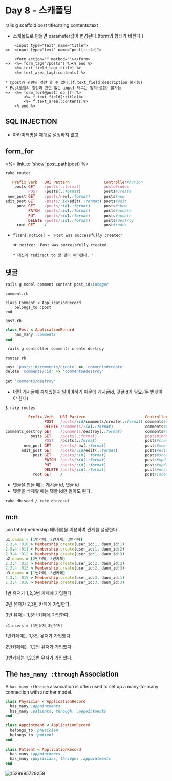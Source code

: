 # Day 8 - 스캐폴딩

rails g scaffold post title:string contents:text

* 스캐폴드로 만들면 parameter값이 변경된다.(form의 형태가 바뀐다.)

```erb
	<input type="text" name="title"> 
=>	<input type="text" name="post[title]">

	<form action="" method=""></form>
=>	<%= form_tag("/posts") %><% end %>
	<%= text_field_tag(:title) %>
	<%= text_area_tag(:contents) %>

* @post와 관련된 것만 쓸 수 있다.(f.text_field:description 불가능)
* Post모델의 컬럼과 관련 없는 input 태그는 입력(설정) 불가능
=>	<%= form_for(@post) do |f| %>
		<%= f.text_field(:title)%>
		<%= f.text_area(:contents)%>
	<% end %>
```

## SQL INJECTION

* 파라미터명을 제대로 설정하지 않고 

## form_for

 <%= link_to 'show',post_path(post) %>

`rake routes`

```ruby
   Prefix Verb   URI Pattern               Controller#Action
    posts GET    /posts(.:format)          posts#index
          POST   /posts(.:format)          posts#create
 new_post GET    /posts/new(.:format)      posts#new
edit_post GET    /posts/:id/edit(.:format) posts#edit
     post GET    /posts/:id(.:format)      posts#show
          PATCH  /posts/:id(.:format)      posts#update
          PUT    /posts/:id(.:format)      posts#update
          DELETE /posts/:id(.:format)      posts#destroy
     root GET    /                         post#index
```

* `flash[:notice] = 'Post was successfully created'`

  =>` notice: 'Post was successfully created.` 

  `* 대신에 redirect to 랑 같이 써야한다. '`

## 댓글

```ruby
rails g model comment content post_id:integer
```

`comment.rb`

```
class Comment < ApplicationRecord
    belongs_to :post
end

```

`post.rb`

```ruby
class Post < ApplicationRecord
    has_many :comments
end

```

```ruby
 rails g controller comments create destroy
```

`routes.rb`

``` ruby
post 'post/:id/comments/create' => 'comments#create'
delete 'comments/:id' => 'comments#destroy'
  
get 'comments/destroy'
```

* 어떤 게시글에 속해있는지 알아야하기 때문에 게시글id, 댓글id가 필요.(두 번찾아야 한다)

`$ rake routes`

```ruby
          Prefix Verb   URI Pattern                          Controller#Action
                 POST   /posts/:id/comments/create(.:format) comments#create
                 DELETE /comments/:id(.:format)              comments#destroy
comments_destroy GET    /comments/destroy(.:format)          comments#destroy
           posts GET    /posts(.:format)                     posts#index
                 POST   /posts(.:format)                     posts#create
        new_post GET    /posts/new(.:format)                 posts#new
       edit_post GET    /posts/:id/edit(.:format)            posts#edit
            post GET    /posts/:id(.:format)                 posts#show
                 PATCH  /posts/:id(.:format)                 posts#update
                 PUT    /posts/:id(.:format)                 posts#update
                 DELETE /posts/:id(.:format)                 posts#destroy
            root GET    /                                    post#index
```

* 댓글을 만들 때는 게시글 id, 댓글 id
* 댓글을 삭제할 때는 댓글 id만 알아도 된다.

`rake db:seed / rake db:reset`



## m:n

join table(mebership 테이블)을 이용하여 관계를 설정한다.

```ruby
u1.daums = [1번카페, 2번카페, 3번카페]
2.3.4 :010 > Membership.create(user_id:1, daum_id:1)
2.3.4 :011 > Membership.create(user_id:1, daum_id:2)
2.3.4 :012 > Membership.create(user_id:1, daum_id:3)
u2.daums = [2번카페, 3번카페]
2.3.4 :013 > Membership.create(user_id:2, daum_id:2)
2.3.4 :013 > Membership.create(user_id:2, daum_id:3)
u3.daums = [1번카페, 3번카페]
2.3.4 :015 > Membership.create(user_id:3, daum_id:1) 
2.3.4 :016 > Membership.create(user_id:3, daum_id:3)
```



1번 유저가 1,2,3번 카페에 가입한다

2번 유저가 2,3번 카페에 가입한다.

3번 유저는 1,3번 카페에 가입한다.

```
c1.users = [1번유저,3번유저]
```



1번카페에는 1,3번 유저가 가입했다.

2번카페에는 1,2번 유저가 가입했다.

3번카페는 1,2,3번 유저가 가입했다.

## The `has_many :through` Association

A `has_many :through` association is often used to set up a many-to-many connection with another model.  

```ruby
class Physician < ApplicationRecord
  has_many :appointments
  has_many :patients, through: :appointments
end
 
class Appointment < ApplicationRecord
  belongs_to :physician
  belongs_to :patient
end
 
class Patient < ApplicationRecord
  has_many :appointments
  has_many :physicians, through: :appointments
end
```

![1529995729259](C:\Users\student\AppData\Local\Temp\1529995729259.png)

